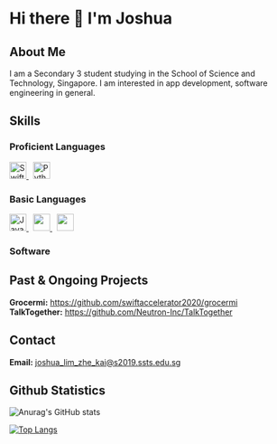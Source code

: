 # Hi there 👋 I'm Joshua

## About Me
I am a Secondary 3 student studying in the School of Science and Technology, Singapore. I am interested in app development, software engineering in general.

## Skills
### Proficient Languages
<a href="https://swift.org">
  <img src="https://lh5.googleusercontent.com/proxy/6kCFVnL6VTpvVvYLiset8dOXnOHfx1VUXeSIsgqz6UJRi6m6VEA2H4JqpM9tEmRJwtUhQcBbvekcTFgzEOQlHYsyy-HjBsJZXm6m1h_8pULTy77PMe0j3Ra63hvv2-JIH4lHT5uy9qJd1F4DuBex5v8okMwubhvK2pmLgfHE1d2D6ZKOOHexi031U2zAUu6eELffmx0vbQFpa5yQJPhgYQ1N=s0-d" alt="Swift" width="30"/>
</a>
&nbsp
<a href="https://www.python.org">
  <img src="https://upload.wikimedia.org/wikipedia/commons/thumb/c/c3/Python-logo-notext.svg/640px-Python-logo-notext.svg.png" alt="Python" width="30">
</a>

### Basic Languages
<a href="https://javascript.com">
  <img src="https://upload.wikimedia.org/wikipedia/commons/thumb/9/99/Unofficial_JavaScript_logo_2.svg/640px-Unofficial_JavaScript_logo_2.svg.png" alt="JavaScript" width="30"/>
</a>
&nbsp
<a href="https://java.com">
  <img src="https://image.flaticon.com/icons/png/512/226/226777.png" width="30"/>
</a>
&nbsp
<a href="https://docs.microsoft.com/en-us/dotnet/csharp/">
  <img src="https://seeklogo.com/images/C/c-sharp-c-logo-02F17714BA-seeklogo.com.png" width="30"/>
</a>

### Software

## Past & Ongoing Projects
**Grocermi:** https://github.com/swiftaccelerator2020/grocermi <br>
**TalkTogether:** https://github.com/Neutron-Inc/TalkTogether

## Contact
**Email:** joshua_lim_zhe_kai@s2019.ssts.edu.sg

## Github Statistics
![Anurag's GitHub stats](https://github-readme-stats.vercel.app/api?username=JoshuaLimZK&show_icons=true&theme=dark)

[![Top Langs](https://github-readme-stats.vercel.app/api/top-langs/?username=JoshuaLimZK&theme=dark)](https://github.com/anuraghazra/github-readme-stats)

<!--
**JoshuaLimZK/JoshuaLimZK** is a ✨ _special_ ✨ repository because its `README.md` (this file) appears on your GitHub profile.

Here are some ideas to get you started:

- 🔭 I’m currently working on ...
- 🌱 I’m currently learning ...
- 👯 I’m looking to collaborate on ...
- 🤔 I’m looking for help with ...
- 💬 Ask me about ...
- 📫 How to reach me: ...
- 😄 Pronouns: ...
- ⚡ Fun fact: ...
-->
